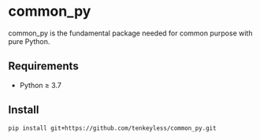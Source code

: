 common_py
=====

common_py is the fundamental package needed for common purpose with pure Python.


Requirements
-------

* Python &ge; 3.7


Install
-------

```
pip install git+https://github.com/tenkeyless/common_py.git
```
